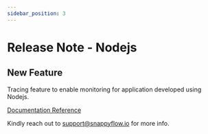 ```yaml
---
sidebar_position: 3 
---
```

# Release Note - Nodejs

## New Feature

Tracing feature to enable monitoring for application developed using Nodejs.

[Documentation Reference](/docs/Tracing/nodejs)

Kindly reach out to [support@snappyflow.io](mailto:support@snappyflow.io) for more info.
